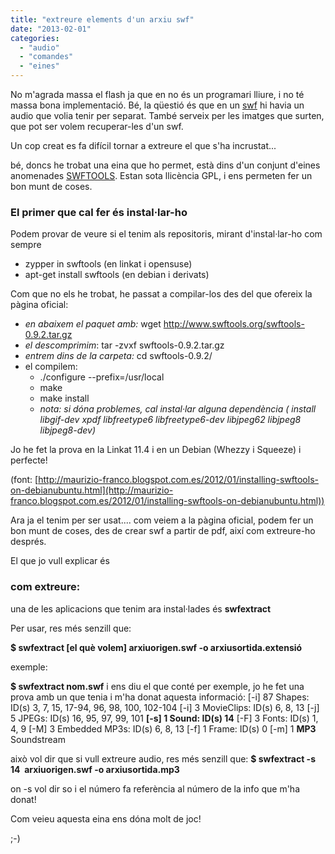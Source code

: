 ```yaml
---
title: "extreure elements d'un arxiu swf"
date: "2013-02-01"
categories: 
  - "audio"
  - "comandes"
  - "eines"
---
```


No m'agrada massa el flash ja que en no és un programari lliure, i no té massa bona implementació. Bé, la qüestió és que en un [swf](http://ca.wikipedia.org/wiki/SWF "swf") hi havia un audio que volia tenir per separat. També serveix per les imatges que surten, que pot ser volem recuperar-les d'un swf.

Un cop creat es fa difícil tornar a extreure el que s'ha incrustat...

bé, doncs he trobat una eina que ho permet, està dins d'un conjunt d'eines anomenades [SWFTOOLS](http://www.swftools.org/about.html "swftools"). Estan sota llicència GPL, i ens permeten fer un bon munt de coses.

### **El primer que cal fer és instal·lar-ho**

Podem provar de veure si el tenim als repositoris, mirant d'instal·lar-ho com sempre

- zypper in swftools (en linkat i opensuse)
- apt-get install swftools (en debian i derivats)

Com que no els he trobat, he passat a compilar-los des del que ofereix la pàgina oficial:

- _en abaixem el paquet amb:_ wget http://www.swftools.org/swftools-0.9.2.tar.gz
- _el descomprimim_: tar -zvxf swftools-0.9.2.tar.gz
- _entrem dins de la carpeta:_ cd swftools-0.9.2/
- el compilem:
    - ./configure --prefix=/usr/local
    - make
    - make install
    - _nota: si dóna problemes, cal instal·lar alguna dependència ( install libgif-dev xpdf libfreetype6 libfreetype6-dev libjpeg62 libjpeg8 libjpeg8-dev)_

Jo he fet la prova en la Linkat 11.4 i en un Debian (Whezzy i Squeeze) i perfecte!

(font: [http://maurizio-franco.blogspot.com.es/2012/01/installing-swftools-on-debianubuntu.html](http://maurizio-franco.blogspot.com.es/2012/01/installing-swftools-on-debianubuntu.html))

Ara ja el tenim per ser usat.... com veiem a la pàgina oficial, podem fer un bon munt de coses, des de crear swf a partir de pdf, així com extreure-ho després.

El que jo vull explicar és

### **com extreure:**

una de les aplicacions que tenim ara instal·lades és **swfextract**

Per usar, res més senzill que:

**$ swfextract \[el què volem\] arxiuorigen.swf -o arxiusortida.extensió**

exemple:

**$ swfextract nom.swf** i ens diu el que conté per exemple, jo he fet una prova amb un que tenia i m'ha donat aquesta informació: \[-i\] 87 Shapes: ID(s) 3, 7, 15, 17-94, 96, 98, 100, 102-104 \[-i\] 3 MovieClips: ID(s) 6, 8, 13 \[-j\] 5 JPEGs: ID(s) 16, 95, 97, 99, 101 **\[-s\] 1 Sound: ID(s) 14** \[-F\] 3 Fonts: ID(s) 1, 4, 9 \[-M\] 3 Embedded MP3s: ID(s) 6, 8, 13 \[-f\] 1 Frame: ID(s) 0 \[-m\] 1 **MP3** Soundstream

això vol dir que si vull extreure audio, res més senzill que: **$ swfextract \-s 14  arxiuorigen.swf -o arxiusortida.mp3**

on -s vol dir so i el número fa referència al número de la info que m'ha donat!

Com veieu aquesta eina ens dóna molt de joc!

;-)
